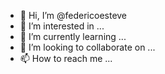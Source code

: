 - 👋 Hi, I’m @federicoesteve
- 👀 I’m interested in ...
- 🌱 I’m currently learning ...
- 💞️ I’m looking to collaborate on ...
- 📫 How to reach me ...

<!---
federicoesteve/federicoesteve is a ✨ special ✨ repository because its `README.md` (this file) appears on your GitHub profile.
You can click the Preview link to take a look at your changes.
--->

